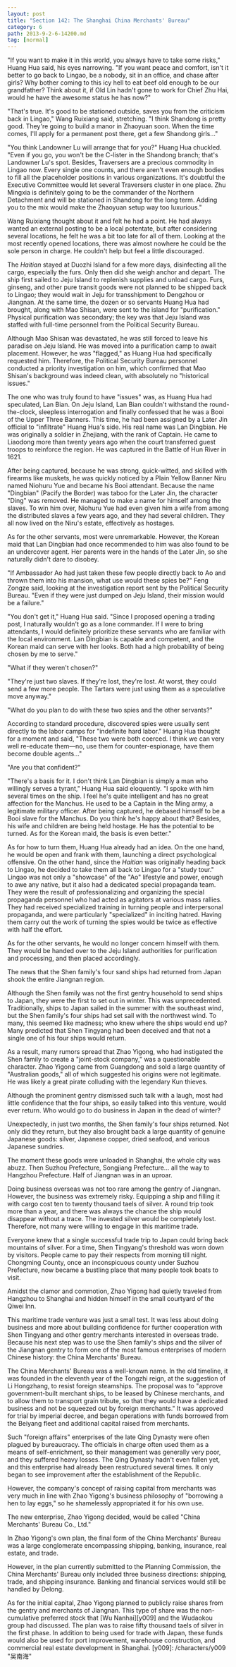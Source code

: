 ```yaml
---
layout: post
title: "Section 142: The Shanghai China Merchants' Bureau"
category: 6
path: 2013-9-2-6-14200.md
tag: [normal]
---
```


"If you want to make it in this world, you always have to take some risks," Huang Hua said, his eyes narrowing. "If you want peace and comfort, isn't it better to go back to Lingao, be a nobody, sit in an office, and chase after girls? Why bother coming to this icy hell to eat beef old enough to be our grandfather? Think about it, if Old Lin hadn't gone to work for Chief Zhu Hai, would he have the awesome status he has now?"

"That's true. It's good to be stationed outside, saves you from the criticism back in Lingao," Wang Ruixiang said, stretching. "I think Shandong is pretty good. They're going to build a manor in Zhaoyuan soon. When the time comes, I'll apply for a permanent post there, get a few Shandong girls..."

"You think Landowner Lu will arrange that for you?" Huang Hua chuckled. "Even if you go, you won't be the C-lister in the Shandong branch; that's Landowner Lu's spot. Besides, Traversers are a precious commodity in Lingao now. Every single one counts, and there aren't even enough bodies to fill all the placeholder positions in various organizations. It's doubtful the Executive Committee would let several Traversers cluster in one place. Zhu Mingxia is definitely going to be the commander of the Northern Detachment and will be stationed in Shandong for the long term. Adding you to the mix would make the Zhaoyuan setup way too luxurious."

Wang Ruixiang thought about it and felt he had a point. He had always wanted an external posting to be a local potentate, but after considering several locations, he felt he was a bit too late for all of them. Looking at the most recently opened locations, there was almost nowhere he could be the sole person in charge. He couldn't help but feel a little discouraged.

The *Haitian* stayed at Duozhi Island for a few more days, disinfecting all the cargo, especially the furs. Only then did she weigh anchor and depart. The ship first sailed to Jeju Island to replenish supplies and unload cargo. Furs, ginseng, and other pure transit goods were not planned to be shipped back to Lingao; they would wait in Jeju for transshipment to Dengzhou or Jiangnan. At the same time, the dozen or so servants Huang Hua had brought, along with Mao Shisan, were sent to the island for "purification." Physical purification was secondary; the key was that Jeju Island was staffed with full-time personnel from the Political Security Bureau.

Although Mao Shisan was devastated, he was still forced to leave his paradise on Jeju Island. He was moved into a purification camp to await placement. However, he was "flagged," as Huang Hua had specifically requested him. Therefore, the Political Security Bureau personnel conducted a priority investigation on him, which confirmed that Mao Shisan's background was indeed clean, with absolutely no "historical issues."

The one who was truly found to have "issues" was, as Huang Hua had speculated, Lan Bian. On Jeju Island, Lan Bian couldn't withstand the round-the-clock, sleepless interrogation and finally confessed that he was a Booi of the Upper Three Banners. This time, he had been assigned by a Later Jin official to "infiltrate" Huang Hua's side. His real name was Lan Dingbian. He was originally a soldier in Zhejiang, with the rank of Captain. He came to Liaodong more than twenty years ago when the court transferred guest troops to reinforce the region. He was captured in the Battle of Hun River in 1621.

After being captured, because he was strong, quick-witted, and skilled with firearms like muskets, he was quickly noticed by a Plain Yellow Banner Niru named Niohuru Yue and became his Booi attendant. Because the name "Dingbian" (Pacify the Border) was taboo for the Later Jin, the character "Ding" was removed. He managed to make a name for himself among the slaves. To win him over, Niohuru Yue had even given him a wife from among the distributed slaves a few years ago, and they had several children. They all now lived on the Niru's estate, effectively as hostages.

As for the other servants, most were unremarkable. However, the Korean maid that Lan Dingbian had once recommended to him was also found to be an undercover agent. Her parents were in the hands of the Later Jin, so she naturally didn't dare to disobey.

"If Ambassador Ao had just taken these few people directly back to Ao and thrown them into his mansion, what use would these spies be?" Feng Zongze said, looking at the investigation report sent by the Political Security Bureau. "Even if they were just dumped on Jeju Island, their mission would be a failure."

"You don't get it," Huang Hua said. "Since I proposed opening a trading post, I naturally wouldn't go as a lone commander. If I were to bring attendants, I would definitely prioritize these servants who are familiar with the local environment. Lan Dingbian is capable and competent, and the Korean maid can serve with her looks. Both had a high probability of being chosen by me to serve."

"What if they weren't chosen?"

"They're just two slaves. If they're lost, they're lost. At worst, they could send a few more people. The Tartars were just using them as a speculative move anyway."

"What do you plan to do with these two spies and the other servants?"

According to standard procedure, discovered spies were usually sent directly to the labor camps for "indefinite hard labor." Huang Hua thought for a moment and said, "These two were both coerced. I think we can very well re-educate them—no, use them for counter-espionage, have them become double agents..."

"Are you that confident?"

"There's a basis for it. I don't think Lan Dingbian is simply a man who willingly serves a tyrant," Huang Hua said eloquently. "I spoke with him several times on the ship. I feel he's quite intelligent and has no great affection for the Manchus. He used to be a Captain in the Ming army, a legitimate military officer. After being captured, he debased himself to be a Booi slave for the Manchus. Do you think he's happy about that? Besides, his wife and children are being held hostage. He has the potential to be turned. As for the Korean maid, the basis is even better."

As for how to turn them, Huang Hua already had an idea. On the one hand, he would be open and frank with them, launching a direct psychological offensive. On the other hand, since the *Haitian* was originally heading back to Lingao, he decided to take them all back to Lingao for a "study tour." Lingao was not only a "showcase" of the "Ao" lifestyle and power, enough to awe any native, but it also had a dedicated special propaganda team. They were the result of professionalizing and organizing the special propaganda personnel who had acted as agitators at various mass rallies. They had received specialized training in turning people and interpersonal propaganda, and were particularly "specialized" in inciting hatred. Having them carry out the work of turning the spies would be twice as effective with half the effort.

As for the other servants, he would no longer concern himself with them. They would be handed over to the Jeju Island authorities for purification and processing, and then placed accordingly.

The news that the Shen family's four sand ships had returned from Japan shook the entire Jiangnan region.

Although the Shen family was not the first gentry household to send ships to Japan, they were the first to set out in winter. This was unprecedented. Traditionally, ships to Japan sailed in the summer with the southeast wind, but the Shen family's four ships had set sail with the northwest wind. To many, this seemed like madness; who knew where the ships would end up? Many predicted that Shen Tingyang had been deceived and that not a single one of his four ships would return.

As a result, many rumors spread that Zhao Yigong, who had instigated the Shen family to create a "joint-stock company," was a questionable character. Zhao Yigong came from Guangdong and sold a large quantity of "Australian goods," all of which suggested his origins were not legitimate. He was likely a great pirate colluding with the legendary Kun thieves.

Although the prominent gentry dismissed such talk with a laugh, most had little confidence that the four ships, so easily talked into this venture, would ever return. Who would go to do business in Japan in the dead of winter?

Unexpectedly, in just two months, the Shen family's four ships returned. Not only did they return, but they also brought back a large quantity of genuine Japanese goods: silver, Japanese copper, dried seafood, and various Japanese sundries.

The moment these goods were unloaded in Shanghai, the whole city was abuzz. Then Suzhou Prefecture, Songjiang Prefecture... all the way to Hangzhou Prefecture. Half of Jiangnan was in an uproar.

Doing business overseas was not too rare among the gentry of Jiangnan. However, the business was extremely risky. Equipping a ship and filling it with cargo cost ten to twenty thousand taels of silver. A round trip took more than a year, and there was always the chance the ship would disappear without a trace. The invested silver would be completely lost. Therefore, not many were willing to engage in this maritime trade.

Everyone knew that a single successful trade trip to Japan could bring back mountains of silver. For a time, Shen Tingyang's threshold was worn down by visitors. People came to pay their respects from morning till night. Chongming County, once an inconspicuous county under Suzhou Prefecture, now became a bustling place that many people took boats to visit.

Amidst the clamor and commotion, Zhao Yigong had quietly traveled from Hangzhou to Shanghai and hidden himself in the small courtyard of the Qiwei Inn.

This maritime trade venture was just a small test. It was less about doing business and more about building confidence for further cooperation with Shen Tingyang and other gentry merchants interested in overseas trade. Because his next step was to use the Shen family's ships and the silver of the Jiangnan gentry to form one of the most famous enterprises of modern Chinese history: the China Merchants' Bureau.

The China Merchants' Bureau was a well-known name. In the old timeline, it was founded in the eleventh year of the Tongzhi reign, at the suggestion of Li Hongzhang, to resist foreign steamships. The proposal was to "approve government-built merchant ships, to be leased by Chinese merchants, and to allow them to transport grain tribute, so that they would have a dedicated business and not be squeezed out by foreign merchants." It was approved for trial by imperial decree, and began operations with funds borrowed from the Beiyang fleet and additional capital raised from merchants.

Such "foreign affairs" enterprises of the late Qing Dynasty were often plagued by bureaucracy. The officials in charge often used them as a means of self-enrichment, so their management was generally very poor, and they suffered heavy losses. The Qing Dynasty hadn't even fallen yet, and this enterprise had already been restructured several times. It only began to see improvement after the establishment of the Republic.

However, the company's concept of raising capital from merchants was very much in line with Zhao Yigong's business philosophy of "borrowing a hen to lay eggs," so he shamelessly appropriated it for his own use.

The new enterprise, Zhao Yigong decided, would be called "China Merchants' Bureau Co., Ltd."

In Zhao Yigong's own plan, the final form of the China Merchants' Bureau was a large conglomerate encompassing shipping, banking, insurance, real estate, and trade.

However, in the plan currently submitted to the Planning Commission, the China Merchants' Bureau only included three business directions: shipping, trade, and shipping insurance. Banking and financial services would still be handled by Delong.

As for the initial capital, Zhao Yigong planned to publicly raise shares from the gentry and merchants of Jiangnan. This type of share was the non-cumulative preferred stock that [Wu Nanhai][y009] and the Wudaokou group had discussed. The plan was to raise fifty thousand taels of silver in the first phase. In addition to being used for trade with Japan, these funds would also be used for port improvement, warehouse construction, and commercial real estate development in Shanghai.
[y009]: /characters/y009 "吴南海"